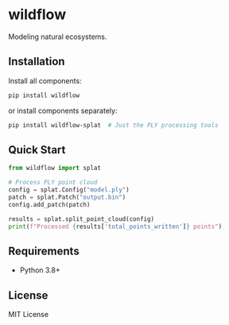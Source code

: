 # wildflow

Modeling natural ecosystems.

## Installation

Install all components:

```bash
pip install wildflow
```

or install components separately:

```bash
pip install wildflow-splat  # Just the PLY processing tools
```

## Quick Start

```python
from wildflow import splat

# Process PLY point cloud
config = splat.Config("model.ply")
patch = splat.Patch("output.bin")
config.add_patch(patch)

results = splat.split_point_cloud(config)
print(f"Processed {results['total_points_written']} points")
```

## Requirements

- Python 3.8+

## License

MIT License
